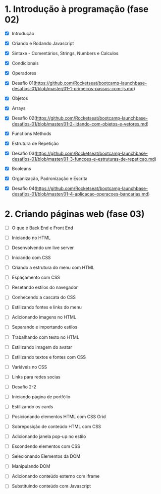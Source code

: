 
# 1. Introdução à programação (fase 02)

- [X] Introdução
- [X] Criando e Rodando Javascript
- [X] Sintaxe - Comentários, Strings, Numbers e Calculos
- [X] Condicionais
- [X] Operadores
- [X] Desafio 01(https://github.com/Rocketseat/bootcamp-launchbase-desafios-01/blob/master/01-1-primeiros-passos-com-js.md)
- [X] Objetos
- [X] Arrays
- [X] Desafio 02(https://github.com/Rocketseat/bootcamp-launchbase-desafios-01/blob/master/01-2-lidando-com-objetos-e-vetores.md)
- [X] Functions Methods
- [X] Estrutura de Repetição
- [X] Desafio 03(https://github.com/Rocketseat/bootcamp-launchbase-desafios-01/blob/master/01-3-funcoes-e-estruturas-de-repeticao.md)
- [X] Booleans
- [X] Organização, Padronização e Escrita
- [X] Desafio 04(https://github.com/Rocketseat/bootcamp-launchbase-desafios-01/blob/master/01-4-aplicacao-operacoes-bancarias.md)


# 2. Criando páginas web (fase 03)

- [ ] O que é Back End e Front End
- [ ] Iniciando no HTML 
- [ ] Desenvolvendo um live server
- [ ] Iniciando com CSS
- [ ] Criando a estrutura do menu com HTML
- [ ] Espaçamento com CSS
- [ ] Resetando estilos do navegador
- [ ] Conhecendo a cascata do CSS
- [ ] Estilizando fontes e links do menu
- [ ] Adicionando imagens no HTML
- [ ] Separando e importando estilos
- [ ] Trabalhando com texto no HTML
- [ ] Estilizando imagem do avatar
- [ ] Estilizando textos e fontes com CSS
- [ ] Variáveis no CSS
- [ ] Links para redes socias
- [ ] Desafio 2-2
- [ ] Iniciando página de portfólio
- [ ] Estilizando os cards
- [ ] Posicionando elementos HTML com CSS Grid
- [ ] Sobreposição de conteúdo HTML com CSS
- [ ] Adicionando janela pop-up no estilo
- [ ] Escondendo elementos com CSS
- [ ] Selecionando Elementos da DOM
- [ ] Manipulando DOM
- [ ] Adicionando conteúdo externo com iframe
- [ ] Substituindo conteúdo com Javascript

